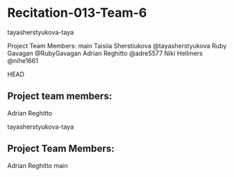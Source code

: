 # Recitation-013-Team-6
 tayasherstyukova-taya

Project Team Members: 
main
Taisiia Sherstiukova @tayasherstyukova
Ruby Gavagan @RubyGavagan
Adrian Reghitto @adre5577
Niki Hellmers @nihe1661

HEAD
## Project team members: 
Adrian Reghitto


 tayasherstyukova-taya

## Project Team Members:
Adrian Reghitto
main
